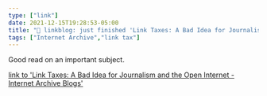 ```yaml
---
type: ["link"]
date: 2021-12-15T19:28:53-05:00
title: "🔗 linkblog: just finished 'Link Taxes: A Bad Idea for Journalism and the Open Internet - Internet Archive Blogs'"
tags: ["Internet Archive","link tax"]
---
```

Good read on an important subject.
 
[link to 'Link Taxes: A Bad Idea for Journalism and the Open Internet - Internet Archive Blogs'](https://blog.archive.org/2021/12/15/link-taxes-a-bad-idea-for-journalism-and-the-open-internet/)
